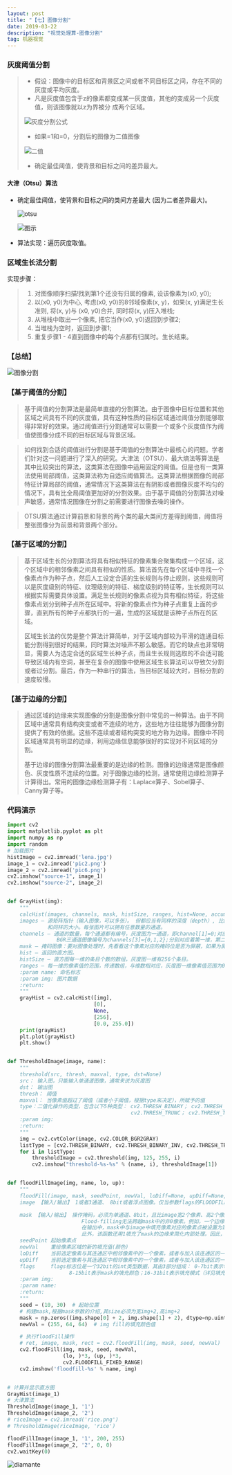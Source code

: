 ```yaml
---
layout: post
title: "【七】图像分割"
date: 2019-03-22
description: "视觉处理算-图像分割"
tag: 机器视觉
---
```


### **灰度阈值分割**

> - 假设：图像中的目标区和背景区之间或者不同目标区之间，存在不同的灰度或平均灰度。
> - 凡是灰度值包含于z的像素都变成某一灰度值，其他的变成另一个灰度值，则该图像就以z为界被分
>   成两个区域。
>
> ![灰度分割公式](https://eveseven.oss-cn-shanghai.aliyuncs.com/20190115154608.png)
>
> - 如果=1和=0，分割后的图像为二值图像
>
> ![二值](https://eveseven.oss-cn-shanghai.aliyuncs.com/20190115154652.png)
>
> - 确定最佳阈值，使背景和目标之间的差异最大。

#### 大津（Otsu）算法

- 确定最佳阈值，使背景和目标之间的类间方差最大 (因为二者差异最大)。

  ![otsu](https://eveseven.oss-cn-shanghai.aliyuncs.com/20190115154854.png)

  ![图示](https://eveseven.oss-cn-shanghai.aliyuncs.com/1547539080340.png)

- 算法实现：遍历灰度取值。

### **区域生长法分割**

实现步骤：

> 1. 对图像顺序扫描!找到第1个还没有归属的像素, 设该像素为(x0, y0);
> 2. 以(x0, y0)为中心, 考虑(x0, y0)的8邻域像素(x, y)，如果(x, y)满足生长准则, 将(x, y)与 (x0, y0)合并, 同时将(x, y)压入堆栈;
> 3. 从堆栈中取出一个像素, 把它当作(x0, y0)返回到步骤2;
> 4. 当堆栈为空时，返回到步骤1;
> 5. 重复步骤1 - 4直到图像中的每个点都有归属时。生长结束。

### 【总结】

![图像分割](https://eveseven.oss-cn-shanghai.aliyuncs.com/20190116163011.png)

### 【基于阈值的分割】

> 基于阈值的分割算法是最简单直接的分割算法。由于图像中目标位置和其他区域之间具有不同的灰度值，具有这种性质的目标区域通过阈值分割能够取得非常好的效果。通过阈值进行分割通常可以需要一个或多个灰度值作为阈值使图像分成不同的目标区域与背景区域。

> 如何找到合适的阈值进行分割是基于阈值的分割算法中最核心的问题。学者们针对这一问题进行了深入的研究。大津法（OTSU）、最大熵法等算法是其中比较突出的算法，这类算法在图像中适用固定的阈值。但是也有一类算法使用局部阈值，这类算法称为自适应阈值算法。这类算法根据图像的局部特征计算局部的阈值，通常情况下这类算法在有阴影或者图像灰度不均匀的情况下，具有比全局阈值更加好的分割效果。由于基于阈值的分割算法对噪声敏感，通常情况图像在分割之前需要进行图像去噪的操作。       

> OTSU算法通过计算前景和背景的两个类的最大类间方差得到阈值，阈值将整张图像分为前景和背景两个部分。

### 【基于区域的分割】

> ​	基于区域生长的分割算法将具有相似特征的像素集合聚集构成一个区域，这个区域中的相邻像素之间具有相似的性质。算法首先在每个区域中寻找一个像素点作为种子点，然后人工设定合适的生长规则与停止规则，这些规则可以是灰度级别的特征、纹理级别的特征、梯度级别的特征等，生长规则可以根据实际需要具体设置。满足生长规则的像素点视为具有相似特征，将这些像素点划分到种子点所在区域中。将新的像素点作为种子点重复上面的步骤，直到所有的种子点都执行的一遍，生成的区域就是该种子点所在的区域。
>
> ​	区域生长法的优势是整个算法计算简单，对于区域内部较为平滑的连通目标能分割得到很好的结果，同时算法对噪声不那么敏感。而它的缺点也非常明显，需要人为选定合适的区域生长种子点，而且生长规则选取的不合适可能导致区域内有空洞，甚至在复杂的图像中使用区域生长算法可以导致欠分割或者过分割。最后，作为一种串行的算法，当目标区域较大时，目标分割的速度较慢。

### 【基于边缘的分割】

> ​	通过区域的边缘来实现图像的分割是图像分割中常见的一种算法。由于不同区域中通常具有结构突变或者不连续的地方，这些地方往往能够为图像分割提供了有效的依据。这些不连续或者结构突变的地方称为边缘。图像中不同区域通常具有明显的边缘，利用边缘信息能够很好的实现对不同区域的分割。
>
> ​        基于边缘的图像分割算法最重要的是边缘的检测。图像的边缘通常是图像颜色、灰度性质不连续的位置。对于图像边缘的检测，通常使用边缘检测算子计算得出。常用的图像边缘检测算子有：Laplace算子、Sobel算子、Canny算子等。

### 代码演示

```python
import cv2
import matplotlib.pyplot as plt
import numpy as np
import random
# 加载图片
histImage = cv2.imread('lena.jpg')
image_1 = cv2.imread('pic2.png')
image_2 = cv2.imread('pic6.png')
cv2.imshow("source-1", image_1)
cv2.imshow("source-2", image_2)


def GrayHist(img):
    """
    calcHist(images, channels, mask, histSize, ranges, hist=None, accumulate=None)
    images — 源矩阵指针（输入图像，可以多张）。 但都应当有同样的深度（depth）, 比如CV_8U 或者 CV_32F ，
             和同样的大小。每张图片可以拥有任意数量的通道。
    channels — 通道的数量，每个通道都有编号，灰度图为一通道，即channel[1]=0;对应着一维。
                BGR三通道图像编号为channels[3]={0,1,2};分别对应着第一维，第二维，第三维。
    mask — 掩码图像：要对图像处理时，先看看这个像素对应的掩码位是否为屏蔽，如果为屏蔽，就是说该像素不处理（掩码值为0的像素都将被忽略）
    hist — 返回的直方图。
    histSize — 直方图每一维的条目个数的数组，灰度图一维有256个条目。
    ranges — 每一维的像素值的范围，传递数组，与维数相对应，灰度图一维像素值范围为0~255。
    :param name: 命名标志
    :param img: 图片数据
    :return:
    """
    grayHist = cv2.calcHist([img],
                            [0],
                            None,
                            [256],
                            [0.0, 255.0])
    print(grayHist)
    plt.plot(grayHist)
    plt.show()


def ThresholdImage(image, name):
    """
    threshold(src, thresh, maxval, type, dst=None)
    src： 输入图，只能输入单通道图像，通常来说为灰度图
    dst： 输出图
    thresh： 阈值
    maxval： 当像素值超过了阈值（或者小于阈值，根据type来决定），所赋予的值
    type：二值化操作的类型，包含以下5种类型： cv2.THRESH_BINARY； cv2.THRESH_BINARY_INV；
                                        cv2.THRESH_TRUNC； cv2.THRESH_TOZERO；cv2.THRESH_TOZERO_INV
    :param img:
    :return:
    """
    img = cv2.cvtColor(image, cv2.COLOR_BGR2GRAY)
    listType = [cv2.THRESH_BINARY, cv2.THRESH_BINARY_INV, cv2.THRESH_TRUNC, cv2.THRESH_TOZERO, cv2.THRESH_TOZERO_INV]
    for i in listType:
        thresholdImage = cv2.threshold(img, 125, 255, i)
        cv2.imshow("threshold-%s-%s" % (name, i), thresholdImage[1])


def floodFillImage(img, name, lo, up):
    """
    floodFill(image, mask, seedPoint, newVal, loDiff=None, upDiff=None, flags=None)
    image 【输入/输出】 1或者3通道、 8bit或者浮点图像。仅当参数flags的FLOODFILL_MASK_ONLY标志位被设置时image不会被修改，否则会被修改。

    mask 【输入/输出】 操作掩码，必须为单通道、8bit，且比image宽2个像素、高2个像素。使用前必须先初始化。
                        Flood-filling无法跨越mask中的非0像素。例如，一个边缘检测的结果可以作为mask来阻止边缘填充。
                        在输出中，mask中与image中填充像素对应的像素点被设置为1，或者flags标志位中设置的值(详见flags标志位的解释)。
                        此外，该函数还用1填充了mask的边缘来简化内部处理。因此，可以在多个调用中使用同一mask，以确保填充区域不会重叠。
    seedPoint 起始像素点
    newVal    重绘像素区域的新的填充值(颜色)
    loDiff    当前选定像素与其连通区中相邻像素中的一个像素，或者与加入该连通区的一个seedPoint像素，二者之间的最大下行差异值。
    upDiff    当前选定像素与其连通区中相邻像素中的一个像素，或者与加入该连通区的一个seedPoint像素，二者之间的最大上行差异值。
    flags     flags标志位是一个32bit的int类型数据，其由3部分组成： 0-7bit表示邻接性(4邻接、8邻接)；
                    8-15bit表示mask的填充颜色；16-31bit表示填充模式（详见填充模式解释）
    :param img:
    :param name:
    :return:
    """
    seed = (10, 30)  # 起始位置
    # 构建mask,根据mask参数的介绍,其size必须为宽img+2,高img+2
    mask = np.zeros((img.shape[0] + 2, img.shape[1] + 2), dtype=np.uint8)
    newVal = (255, 64, 64)  # img fill的填充颜色值

    # 执行floodFill操作
    # ret, image, mask, rect = cv2.floodFill(img, mask, seed, newVal)
    cv2.floodFill(img, mask, seed, newVal,
                  (lo, )*3, (up, )*3,
                  cv2.FLOODFILL_FIXED_RANGE)
    cv2.imshow('floodfill-%s' % name, img)


# 计算并显示直方图
GrayHist(image_1)
# 大津算法
ThresholdImage(image_1, '1')
ThresholdImage(image_2, '2')
# riceImage = cv2.imread('rice.png')
# ThresholdImage(riceImage, 'rice')

floodFillImage(image_1, '1', 200, 255)
floodFillImage(image_2, '2', 0, 0)
cv2.waitKey(0)
```

![diamante](https://eveseven.oss-cn-shanghai.aliyuncs.com/20190116150300.png)

